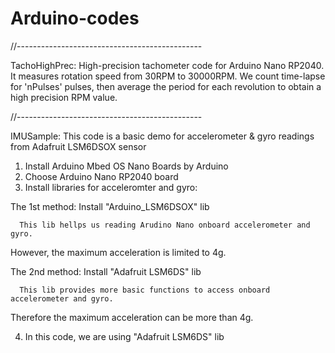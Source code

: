 # Arduino-codes
//----------------------------------------------

TachoHighPrec: 
High-precision tachometer code for Arduino Nano RP2040. 
It measures rotation speed from 30RPM to 30000RPM. 
We count time-lapse for 'nPulses' pulses, then average the 
period for each revolution to obtain a high precision RPM value. 

//----------------------------------------------

IMUSample: 
This code is a basic demo for accelerometer & gyro readings from Adafruit
LSM6DSOX sensor
1. Install Arduino Mbed OS Nano Boards by Arduino
2. Choose Arduino Nano RP2040 board
3. Install libraries for acceleromter and gyro: 

  The 1st method: Install "Arduino_LSM6DSOX" lib
  
      This lib hellps us reading Arudino Nano onboard accelerometer and gyro. 
  However, the maximum acceleration is limited to 4g. 
  
  The 2nd method: Install "Adafruit LSM6DS" lib
  
      This lib provides more basic functions to access onboard accelerometer and gyro. 
  Therefore the maximum acceleration can be more than 4g. 
  
4. In this code, we are using "Adafruit LSM6DS" lib
